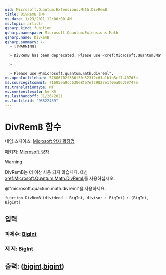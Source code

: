 ```yaml
---
uid: Microsoft.Quantum.Extensions.Math.DivRemB
title: DivRemB 함수
ms.date: 1/23/2021 12:00:00 AM
ms.topic: article
qsharp.kind: function
qsharp.namespace: Microsoft.Quantum.Extensions.Math
qsharp.name: DivRemB
qsharp.summary: >-
  > [!WARNING]

  > DivRemB has been deprecated. Please use <xref:Microsoft.Quantum.Math.DivRemL> instead.

  >

  > Please use @"microsoft.quantum.math.divreml".
ms.openlocfilehash: 57806702f386f30d52312c01a1b1b8cf7a407d5e
ms.sourcegitcommit: 71605ea9cc630e84e7ef29027e1f0ea06299747e
ms.translationtype: MT
ms.contentlocale: ko-KR
ms.lasthandoff: 01/26/2021
ms.locfileid: "98822489"
---
```

# <a name="divremb-function"></a>DivRemB 함수

네임 스페이스: [Microsoft 양자 확장명](xref:Microsoft.Quantum.Extensions.Math)

패키지: [Microsoft. 양자](https://nuget.org/packages/Microsoft.Quantum.QSharp.Core)


> [!WARNING]
> DivRemB는 더 이상 사용 되지 않습니다. 대신 <xref:Microsoft.Quantum.Math.DivRemL>를 사용하십시오.
>
> @"microsoft.quantum.math.divreml"을 사용하세요.



```qsharp
function DivRemB (dividend : BigInt, divisor : BigInt) : (BigInt, BigInt)
```


## <a name="input"></a>입력

### <a name="dividend--bigint"></a>피제수: [BigInt](xref:microsoft.quantum.lang-ref.bigint)




### <a name="divisor--bigint"></a>제 제: [BigInt](xref:microsoft.quantum.lang-ref.bigint)





## <a name="output--bigintbigint"></a>출력: ([bigint](xref:microsoft.quantum.lang-ref.bigint),[bigint](xref:microsoft.quantum.lang-ref.bigint))

